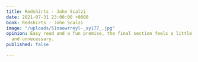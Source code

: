 ```yaml
---
title: Redshirts - John Scalzi
date: 2021-07-31 23:00:00 +0000
book: Redshirts - John Scalzi
image: "/uploads/51naowrreyl-_sy177_.jpg"
opinion: Easy read and a fun premise, the final section feels a little like padding
  and unnecessary.
published: false

---
```

